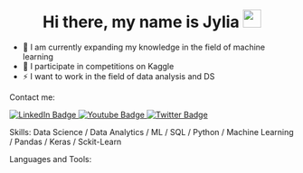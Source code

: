 <h1 align="center">Hi there, my name is Jylia <a href="https://" target="_blank"></a> 
<img src="https://github.com/blackcater/blackcater/raw/main/images/Hi.gif" height="32"/></h1>


- 💬 I am currently expanding my knowledge in the field of machine learning
- 🌱 I participate in competitions on Kaggle
- ⚡ I want to work in the field of data analysis and DS

Contact me:
<div id="badges">
  <a href="your-Telrgram-URL">
    <img src="https://img.shields.io/badge/LinkedIn-blue?style=for-the-badge&logo=linkedin&logoColor=white" alt="LinkedIn Badge"/>
  </a>
  <a href="your-youtube-URL">
    <img src="https://img.shields.io/badge/YouTube-red?style=for-the-badge&logo=youtube&logoColor=white" alt="Youtube Badge"/>
  </a>
  <a href="your-twitter-URL">
    <img src="https://img.shields.io/badge/Twitter-blue?style=for-the-badge&logo=twitter&logoColor=white" alt="Twitter Badge"/>
  </a>
</div>

Skills: Data Science / Data Analytics / ML / SQL / Python / Machine Learning / Pandas / Keras / Sckit-Learn

Languages and Tools:



